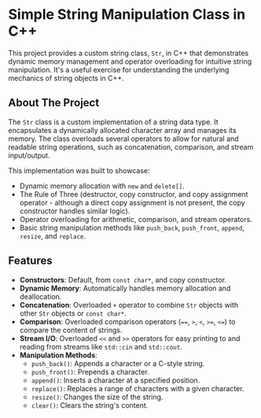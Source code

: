# Simple String Manipulation Class in C++

This project provides a custom string class, `Str`, in C++ that demonstrates dynamic memory management and operator overloading for intuitive string manipulation. It's a useful exercise for understanding the underlying mechanics of string objects in C++.

## About The Project

The `Str` class is a custom implementation of a string data type. It encapsulates a dynamically allocated character array and manages its memory. The class overloads several operators to allow for natural and readable string operations, such as concatenation, comparison, and stream input/output.

This implementation was built to showcase:
*   Dynamic memory allocation with `new` and `delete[]`.
*   The Rule of Three (destructor, copy constructor, and copy assignment operator - although a direct copy assignment is not present, the copy constructor handles similar logic).
*   Operator overloading for arithmetic, comparison, and stream operators.
*   Basic string manipulation methods like `push_back`, `push_front`, `append`, `resize`, and `replace`.

## Features

*   **Constructors**: Default, from `const char*`, and copy constructor.
*   **Dynamic Memory**: Automatically handles memory allocation and deallocation.
*   **Concatenation**: Overloaded `+` operator to combine `Str` objects with other `Str` objects or `const char*`.
*   **Comparison**: Overloaded comparison operators (`==`, `>`, `<`, `>=`, `<=`) to compare the content of strings.
*   **Stream I/O**: Overloaded `<<` and `>>` operators for easy printing to and reading from streams like `std::cin` and `std::cout`.
*   **Manipulation Methods**:
    *   `push_back()`: Appends a character or a C-style string.
    *   `push_front()`: Prepends a character.
    *   `append()`: Inserts a character at a specified position.
    *   `replace()`: Replaces a range of characters with a given character.
    *   `resize()`: Changes the size of the string.
    *   `clear()`: Clears the string's content.
